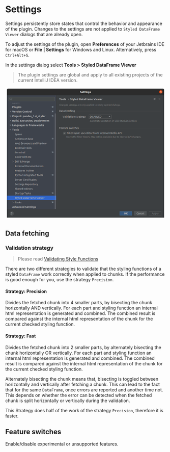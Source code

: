 # Settings
Settings persistently store states that control the behavior and appearance of the plugin.
Changes to the settings are not applied to `Styled DataFrame Viewer` dialogs that are already open.

To adjust the settings of the plugin, open **Preferences** of your Jetbrains IDE for macOS or **File | Settings** for Windows and Linux.
Alternatively, press `Ctrl+Alt+S`.

In the settings dialog select **Tools > Styled DataFrame Viewer**

> The plugin settings are global and apply to all existing projects of the current IntelliJ IDEA version.

![settings](images/settings/settings.png)

## Data fetching

### Validation strategy

> Please read [Validating Style Functions](VALIDATING_STYLE_FUNCTIONS.md)

There are two different strategies to validate that the styling functions of a styled `DataFrame` work correctly when applied to chunks.
If the performance is good enough for you, use the strategy `Precision`.

#### Strategy: Precision
Divides the fetched chunk into 4 smaller parts, by bisecting the chunk horizontally AND vertically.
For each part and styling function an internal html representation is generated and combined.
The combined result is compared against the internal html representation of the chunk for the current checked styling function.

#### Strategy: Fast
Divides the fetched chunk into 2 smaller parts, by alternately bisecting the chunk horizontally OR vertically.
For each part and styling function an internal html representation is generated and combined.
The combined result is compared against the internal html representation of the chunk for the current checked styling function.

Alternately bisecting the chunk means that, bisecting is toggled between horizontally and vertically after fetching a chunk.
This can lead to the fact that for the same `DataFrame`, once errors are reported and another time not.
This depends on whether the error can be detected when the fetched chunk is split horizontally or vertically during the validation.

This Strategy does half of the work of the strategy `Precision`, therefore it is faster.

## Feature switches
Enable/disable experimental or unsupported features.